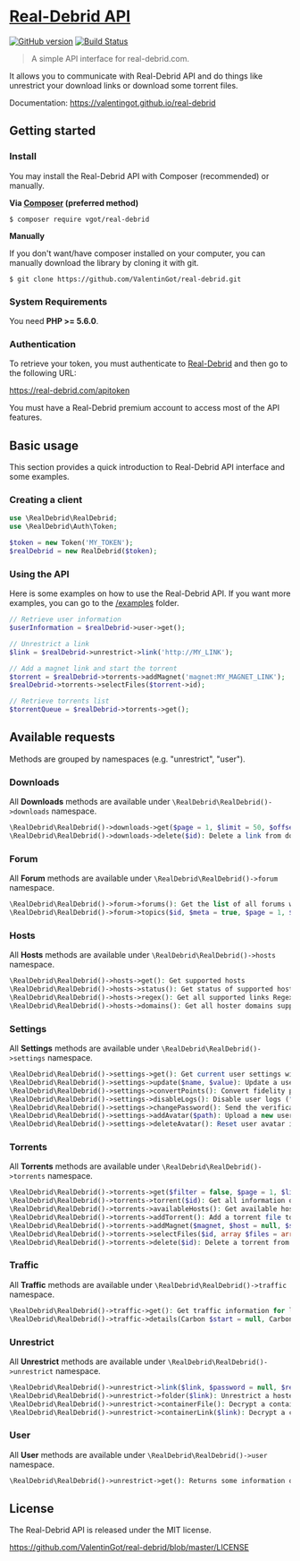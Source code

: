 # [Real-Debrid API](https://github.com/ValentinGot/real-debrid)

[![GitHub version](https://badge.fury.io/gh/ValentinGot%2Freal-debrid.svg)](https://badge.fury.io/gh/ValentinGot%2Freal-debrid)
[![Build Status](https://travis-ci.org/ValentinGot/real-debrid.svg)](https://travis-ci.org/ValentinGot/real-debrid)

> A simple API interface for real-debrid.com.

It allows you to communicate with Real-Debrid API and do things like unrestrict your download links or download some torrent files.

Documentation: https://valentingot.github.io/real-debrid

## Getting started

### Install

You may install the Real-Debrid API with Composer (recommended) or manually.

**Via [Composer](https://getcomposer.org) (preferred method)**

```
$ composer require vgot/real-debrid
```

**Manually**

If you don't want/have composer installed on your computer, you can manually download the library by cloning it with git.

```
$ git clone https://github.com/ValentinGot/real-debrid.git
```

### System Requirements

You need **PHP >= 5.6.0**.

### Authentication

To retrieve your token, you must authenticate to [Real-Debrid](https://real-debrid.com/) and then go to the following URL:

https://real-debrid.com/apitoken

You must have a Real-Debrid premium account to access most of the API features.

## Basic usage

This section provides a quick introduction to Real-Debrid API interface and some examples.

### Creating a client

```php
use \RealDebrid\RealDebrid;
use \RealDebrid\Auth\Token;

$token = new Token('MY_TOKEN');
$realDebrid = new RealDebrid($token);
```

### Using the API

Here is some examples on how to use the Real-Debrid API.
If you want more examples, you can go to the [/examples](https://github.com/ValentinGot/real-debrid/tree/master/examples) folder.

```php
// Retrieve user information
$userInformation = $realDebrid->user->get();

// Unrestrict a link
$link = $realDebrid->unrestrict->link('http://MY_LINK');

// Add a magnet link and start the torrent
$torrent = $realDebrid->torrents->addMagnet('magnet:MY_MAGNET_LINK');
$realDebrid->torrents->selectFiles($torrent->id);

// Retrieve torrents list
$torrentQueue = $realDebrid->torrents->get();
```

## Available requests

Methods are grouped by namespaces (e.g. "unrestrict", "user").

### Downloads

All **Downloads** methods are available under ```\RealDebrid\RealDebrid()->downloads``` namespace.

```php
\RealDebrid\RealDebrid()->downloads->get($page = 1, $limit = 50, $offset = null): Get user downloads list
\RealDebrid\RealDebrid()->downloads->delete($id): Delete a link from downloads list
```

### Forum

All **Forum** methods are available under ```\RealDebrid\RealDebrid()->forum``` namespace.

```php
\RealDebrid\RealDebrid()->forum->forums(): Get the list of all forums with their category names
\RealDebrid\RealDebrid()->forum->topics($id, $meta = true, $page = 1, $limit = 50, $offset = null): Get the list of all topics inside the concerned forum
```

### Hosts

All **Hosts** methods are available under ```\RealDebrid\RealDebrid()->hosts``` namespace.

```php
\RealDebrid\RealDebrid()->hosts->get(): Get supported hosts
\RealDebrid\RealDebrid()->hosts->status(): Get status of supported hosters or not and their status on competitors
\RealDebrid\RealDebrid()->hosts->regex(): Get all supported links Regex, useful to find supported links inside a document
\RealDebrid\RealDebrid()->hosts->domains(): Get all hoster domains supported on the service
```

### Settings

All **Settings** methods are available under ```\RealDebrid\RealDebrid()->settings``` namespace.

```php
\RealDebrid\RealDebrid()->settings->get(): Get current user settings with possible values to update
\RealDebrid\RealDebrid()->settings->update($name, $value): Update a user setting. UNDER DEVELOPMENT
\RealDebrid\RealDebrid()->settings->convertPoints(): Convert fidelity points. UNDER DEVELOPMENT
\RealDebrid\RealDebrid()->settings->disableLogs(): Disable user logs ("This action is currently irreversible, take care"). UNDER DEVELOPMENT
\RealDebrid\RealDebrid()->settings->changePassword(): Send the verification email to change the password. UNDER DEVELOPMENT
\RealDebrid\RealDebrid()->settings->addAvatar($path): Upload a new user avatar image
\RealDebrid\RealDebrid()->settings->deleteAvatar(): Reset user avatar image to default
```

### Torrents

All **Torrents** methods are available under ```\RealDebrid\RealDebrid()->torrents``` namespace.

```php
\RealDebrid\RealDebrid()->torrents->get($filter = false, $page = 1, $limit = 50, $offset = null): Get user torrents list
\RealDebrid\RealDebrid()->torrents->torrent($id): Get all information on the asked torrent
\RealDebrid\RealDebrid()->torrents->availableHosts(): Get available hosts to upload the torrent to
\RealDebrid\RealDebrid()->torrents->addTorrent(): Add a torrent file to download
\RealDebrid\RealDebrid()->torrents->addMagnet($magnet, $host = null, $split = null): Add a magnet link to download
\RealDebrid\RealDebrid()->torrents->selectFiles($id, array $files = array()): Select files of a torrent to start it
\RealDebrid\RealDebrid()->torrents->delete($id): Delete a torrent from torrents list
```

### Traffic

All **Traffic** methods are available under ```\RealDebrid\RealDebrid()->traffic``` namespace.

```php
\RealDebrid\RealDebrid()->traffic->get(): Get traffic information for limited hosters (limits, current usage, extra packages)
\RealDebrid\RealDebrid()->traffic->details(Carbon $start = null, Carbon $end = null): Get traffic details on each hoster used during a defined period
```

### Unrestrict

All **Unrestrict** methods are available under ```\RealDebrid\RealDebrid()->unrestrict``` namespace.

```php
\RealDebrid\RealDebrid()->unrestrict->link($link, $password = null, $remote = null): Unrestrict a hoster link and get a new unrestricted link
\RealDebrid\RealDebrid()->unrestrict->folder($link): Unrestrict a hoster folder link and get individual links
\RealDebrid\RealDebrid()->unrestrict->containerFile(): Decrypt a container file (RSDF, CCF, CCF3, DLC)
\RealDebrid\RealDebrid()->unrestrict->containerLink($link): Decrypt a container file from a link
```

### User

All **User** methods are available under ```\RealDebrid\RealDebrid()->user``` namespace.

```php
\RealDebrid\RealDebrid()->unrestrict->get(): Returns some information on the current user
```

## License

The Real-Debrid API is released under the MIT license.

https://github.com/ValentinGot/real-debrid/blob/master/LICENSE
